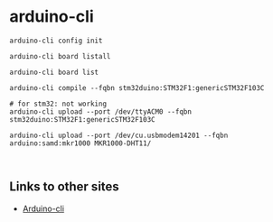 # arduino-cli

```
arduino-cli config init

arduino-cli board listall

arduino-cli board list

arduino-cli compile --fqbn stm32duino:STM32F1:genericSTM32F103C

# for stm32: not working
arduino-cli upload --port /dev/ttyACM0 --fqbn stm32duino:STM32F1:genericSTM32F103C

arduino-cli upload --port /dev/cu.usbmodem14201 --fqbn arduino:samd:mkr1000 MKR1000-DHT11/



```

## Links to other sites

* [Arduino-cli](https://www.survivingwithandroid.com/arduino-cli-compile-upload-manage-libraries-cores-boards/)

